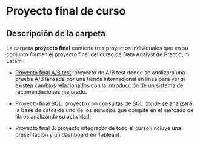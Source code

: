 # Proyecto final de curso

## Descripción de la carpeta 

La carpeta **proyecto final** contiene tres proyectos individuales que en su conjunto forman el proyecto final del curso de Data Analyst de Practicum Latam : 
- [Proyecto final A/B test](https://github.com/CarmenPujato/practicum/tree/main/proyecto%20final/Proyecto%20final%20AB%20test): proyecto de A/B test donde se analizará una prueba A/B lanzada por una tienda internacional en línea para ver si existen cambios relacionados con la introducción de un sistema de recomendaciones mejorado.

- [Proyecto final SQL](https://github.com/CarmenPujato/practicum/tree/main/proyecto%20final/Proyecto%20final%20SQL): proyecto con consultas de SQL donde se analizará la base de datos de uno de los servicios que compite en el mercado de libros analizando su actividad. 

- Proyecto final 3: proyecto integrador de todo el curso (incluye una presentación y un dashboard en Tableau). 
